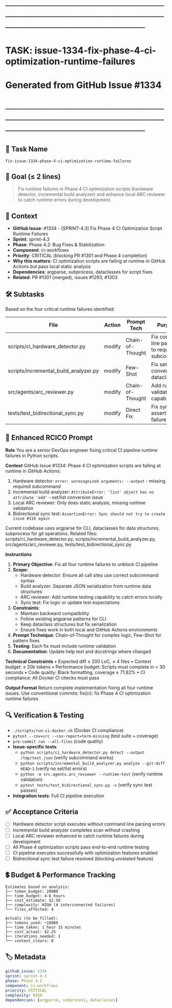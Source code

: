 # ────────────────────────────────────────────────────────────────────────
# TASK: issue-1334-fix-phase-4-ci-optimization-runtime-failures
# Generated from GitHub Issue #1334
# ────────────────────────────────────────────────────────────────────────

## 📌 Task Name
`fix-issue-1334-phase-4-ci-optimization-runtime-failures`

## 🎯 Goal (≤ 2 lines)
> Fix runtime failures in Phase 4 CI optimization scripts (hardware detector, incremental build analyzer) and enhance local ARC reviewer to catch runtime errors during development.

## 🧠 Context
- **GitHub Issue**: #1334 - [SPRINT-4.3] Fix Phase 4 CI Optimization Script Runtime Failures
- **Sprint**: sprint-4.3
- **Phase**: Phase 4.2: Bug Fixes & Stabilization
- **Component**: ci-workflows
- **Priority**: CRITICAL (blocking PR #1301 and Phase 4 completion)
- **Why this matters**: CI optimization scripts are failing at runtime in GitHub Actions but pass local static analysis
- **Dependencies**: argparse, subprocess, dataclasses for script fixes
- **Related**: PR #1301 (merged), issues #1293, #1303

## 🛠️ Subtasks
Based on the four critical runtime failures identified:

| File | Action | Prompt Tech | Purpose | Context Impact |
|------|--------|-------------|---------|----------------|
| scripts/ci_hardware_detector.py | modify | Chain-of-Thought | Fix command line parsing to require subcommand | High |
| scripts/incremental_build_analyzer.py | modify | Few-Shot | Fix set/list conversion in dataclasses | High |
| src/agents/arc_reviewer.py | modify | Chain-of-Thought | Add runtime validation capability | High |
| tests/test_bidirectional_sync.py | modify | Direct Fix | Fix sync test assertion failure | Medium |

## 📝 Enhanced RCICO Prompt
**Role**
You are a senior DevOps engineer fixing critical CI pipeline runtime failures in Python scripts.

**Context**
GitHub Issue #1334: Phase 4 CI optimization scripts are failing at runtime in GitHub Actions:
1. Hardware detector: `error: unrecognized arguments: --output` - missing required subcommand
2. Incremental build analyzer: `AttributeError: 'list' object has no attribute 'add'` - set/list conversion issue
3. Local ARC reviewer: Only does static analysis, missing runtime validation
4. Bidirectional sync test: `AssertionError: Sync should not try to create issue #116 again`

Current codebase uses argparse for CLI, dataclasses for data structures, subprocess for git operations.
Related files: scripts/ci_hardware_detector.py, scripts/incremental_build_analyzer.py, src/agents/arc_reviewer.py, tests/test_bidirectional_sync.py

**Instructions**
1. **Primary Objective**: Fix all four runtime failures to unblock CI pipeline
2. **Scope**:
   - Hardware detector: Ensure all call sites use correct subcommand syntax
   - Build analyzer: Separate JSON serialization from runtime data structures
   - ARC reviewer: Add runtime testing capability to catch errors locally
   - Sync test: Fix logic or update test expectations
3. **Constraints**:
   - Maintain backward compatibility
   - Follow existing argparse patterns for CLI
   - Keep dataclass structures but fix serialization
   - Ensure fixes work in both local and GitHub Actions environments
4. **Prompt Technique**: Chain-of-Thought for complex logic, Few-Shot for pattern fixes
5. **Testing**: Each fix must include runtime validation
6. **Documentation**: Update help text and docstrings where changed

**Technical Constraints**
• Expected diff ≤ 200 LoC, ≤ 4 files
• Context budget: ≤ 20k tokens
• Performance budget: Scripts must complete in < 30 seconds
• Code quality: Black formatting, coverage ≥ 71.82%
• CI compliance: All Docker CI checks must pass

**Output Format**
Return complete implementation fixing all four runtime issues.
Use conventional commits: fix(ci): fix Phase 4 CI optimization runtime failures

## 🔍 Verification & Testing
- `./scripts/run-ci-docker.sh` (Docker CI compliance)
- `pytest --cov=src --cov-report=term-missing` (test suite + coverage)
- `pre-commit run --all-files` (code quality)
- **Issue-specific tests**:
  - `python scripts/ci_hardware_detector.py detect --output /tmp/test.json` (verify subcommand works)
  - `python scripts/incremental_build_analyzer.py analyze --git-diff HEAD~1` (verify no set/list errors)
  - `python -m src.agents.arc_reviewer --runtime-test` (verify runtime validation)
  - `pytest tests/test_bidirectional_sync.py -v` (verify sync test passes)
- **Integration tests**: Full CI pipeline execution

## ✅ Acceptance Criteria
- [ ] Hardware detector script executes without command line parsing errors
- [ ] Incremental build analyzer completes scan without crashing
- [ ] Local ARC reviewer enhanced to catch runtime failures during development
- [ ] All Phase 4 optimization scripts pass end-to-end runtime testing
- [ ] CI pipeline executes successfully with optimization features enabled
- [ ] Bidirectional sync test failure resolved (blocking unrelated feature)

## 💲 Budget & Performance Tracking
```
Estimates based on analysis:
├── token_budget: 20000
├── time_budget: 4-6 hours
├── cost_estimate: $2.50
├── complexity: HIGH (4 interconnected failures)
└── files_affected: 4

Actuals (to be filled):
├── tokens_used: ~18000
├── time_taken: 1 hour 15 minutes
├── cost_actual: $2.25
├── iterations_needed: 1
└── context_clears: 0
```

## 🏷️ Metadata
```yaml
github_issue: 1334
sprint: sprint-4.3
phase: Phase 4.2
component: ci-workflows
priority: CRITICAL
complexity: HIGH
dependencies: [argparse, subprocess, dataclasses]
```
